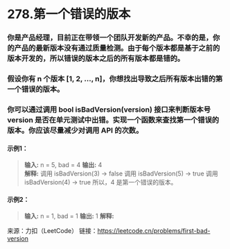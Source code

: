 # 278.第一个错误的版本
### 你是产品经理，目前正在带领一个团队开发新的产品。不幸的是，你的产品的最新版本没有通过质量检测。由于每个版本都是基于之前的版本开发的，所以错误的版本之后的所有版本都是错的。
### 假设你有 n 个版本 [1, 2, ..., n]，你想找出导致之后所有版本出错的第一个错误的版本。
### 你可以通过调用 bool isBadVersion(version) 接口来判断版本号 version 是否在单元测试中出错。实现一个函数来查找第一个错误的版本。你应该尽量减少对调用 API 的次数。
#### 示例1：
> **输入:**  n = 5, bad = 4
> **输出:**  4  
> **解释:**
> 调用 isBadVersion(3) -> false
> 调用 isBadVersion(5) -> true
> 调用 isBadVersion(4) -> true
> 所以，4 是第一个错误的版本。
#### 示例2：
> **输入:**  n = 1, bad = 1
> **输出:**  1
> **解释:**

来源：力扣（LeetCode） 链接：https://leetcode.cn/problems/first-bad-version
